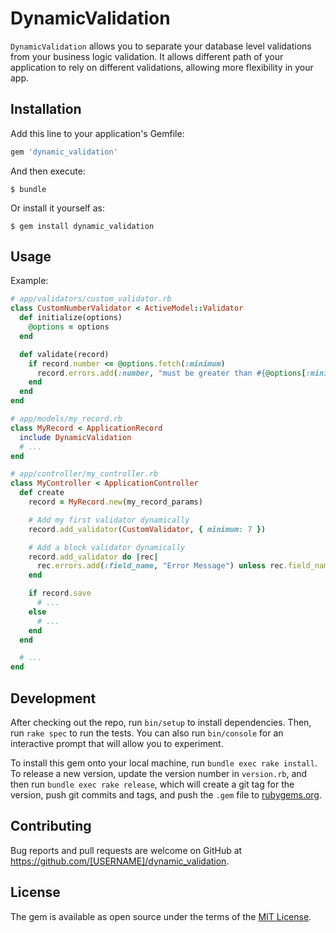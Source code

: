 # DynamicValidation

`DynamicValidation` allows you to separate your database level validations from your business logic validation. It allows different path of your application to rely on different validations, allowing more flexibility in your app.

## Installation

Add this line to your application's Gemfile:

```ruby
gem 'dynamic_validation'
```

And then execute:

    $ bundle

Or install it yourself as:

    $ gem install dynamic_validation

## Usage

Example:

```ruby
# app/validators/custom_validator.rb
class CustomNumberValidator < ActiveModel::Validator
  def initialize(options)
    @options = options
  end

  def validate(record)
    if record.number <= @options.fetch(:minimum)
      record.errors.add(:number, "must be greater than #{@options[:minimum]}")
    end
  end
end

# app/models/my_record.rb
class MyRecord < ApplicationRecord
  include DynamicValidation
  # ...
end

# app/controller/my_controller.rb
class MyController < ApplicationController
  def create
	record = MyRecord.new(my_record_params)

	# Add my first validator dynamically
	record.add_validator(CustomValidator, { minimum: 7 })

	# Add a block validator dynamically
	record.add_validator do |rec|
	  rec.errors.add(:field_name, "Error Message") unless rec.field_name == "NEED TO BE ME"
	end

	if record.save
	  # ...
	else
	  # ...
	end
  end

  # ...
end
```

## Development

After checking out the repo, run `bin/setup` to install dependencies. Then, run `rake spec` to run the tests. You can also run `bin/console` for an interactive prompt that will allow you to experiment.

To install this gem onto your local machine, run `bundle exec rake install`. To release a new version, update the version number in `version.rb`, and then run `bundle exec rake release`, which will create a git tag for the version, push git commits and tags, and push the `.gem` file to [rubygems.org](https://rubygems.org).

## Contributing

Bug reports and pull requests are welcome on GitHub at https://github.com/[USERNAME]/dynamic_validation.

## License

The gem is available as open source under the terms of the [MIT License](http://opensource.org/licenses/MIT).
